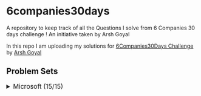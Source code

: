 # 6companies30days
 A repository to keep track of all the Questions I solve from 6 Companies 30 days challenge !
 An initiative taken by Arsh Goyal
 

In this repo I am uploading my solutions for [6Companies30Days Challenge](https://www.youtube.com/watch?v=8ESo_bXhRC4) by [Arsh Goyal](https://www.linkedin.com/in/arshgoyal/)

## Problem Sets

<details>
<summary style="font-size: 1.2em">Microsoft (15/15)</summary>

Sr  | Problems                                                                                    | TryIt                                                                                                                                     | Status
----|---------------------------------------------------------------------------------------------------------------------------|-------------------------------------------------------------------------------------------------------------------------------------------|---------
1   | [You are given an array of strings tokens that represents an arithmetic expression in a Reverse Polish Notation.](Microsoft/EvaluateReversePolishNotation.java)                                                     | [Problem Link](https://leetcode.com/problems/evaluate-reverse-polish-notation/)                                                     | ✅
2   | [Combination Sum with a twist.](Microsoft/CombinationSum3.java)                                                   | [Problem Link](https://leetcode.com/problems/combination-sum-iii/)                                        											   																															| ✅
3   | [Bulls and Cows](Microsoft/Bulls%20and%20Cows.java)   | [Problem Link](https://leetcode.com/problems/bulls-and-cows/)    | ✅
4   | [You are given an integer array nums of length n. Return maximum length of Rotation Function]()                                                             | [Problem Link](https://leetcode.com/problems/rotate-function/)                                   | ✅
5   | [Largest Divisible Subset.]()                                                     | [Problem Link](https://leetcode.com/problems/largest-divisible-subset/)                              | ✅
6   | [How to find a perfect Rectangle.]()                                                     | [Problem Link](https://leetcode.com/problems/perfect-rectangle/)                              |  
7   | [Scheduling a Course.]()                                                     | [Problem Link](https://leetcode.com/problems/course-schedule/)                              | ✅
8   | [Most Profitable Path in a Tree]()                                                     | [Problem Link](https://leetcode.com/problems/most-profitable-path-in-a-tree/)                              |  
9   | [Number of Pairs satisfying Inequality.]()                                                     | [Problem Link](https://leetcode.com/problems/number-of-pairs-satisfying-inequality/)                              |  
10   | [Shortest Unsorted Continuous Subarray]()                                                     | [Problem Link](https://leetcode.com/problems/shortest-unsorted-continuous-subarray/)                              |  ✅
11   | [Number of Ways to Arrive at Destination]()                                                     | [Problem Link](https://leetcode.com/problems/number-of-ways-to-arrive-at-destination/)                              | Pending
12   | [Longest Happy Prefix]()                                                     | [Problem Link](https://leetcode.com/problems/longest-happy-prefix/)                              | ✅
13   | [Seat Arrangement in a SpiceJet Problem - Online OA February ‘22]()                                                     | [Problem Link](https://leetcode.com/problems/airplane-seat-assignment-probability/)                              | ✅
14  | [Minimum Deletions to Make Array Divisible]()                                                     | [Problem Link](https://leetcode.com/problems/minimum-deletions-to-make-array-divisible/)                              |  
15  | [Substrings Containing All Three Characters]()                                                     | [Problem Link](https://leetcode.com/problems/number-of-substrings-containing-all-three-characters/)                              | ✅
 
</details>

